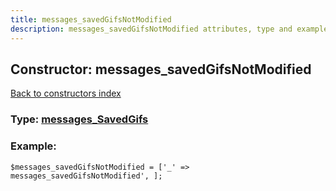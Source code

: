 ```yaml
---
title: messages_savedGifsNotModified
description: messages_savedGifsNotModified attributes, type and example
---
```

## Constructor: messages\_savedGifsNotModified  
[Back to constructors index](index.md)






### Type: [messages\_SavedGifs](../types/messages_SavedGifs.md)


### Example:

```
$messages_savedGifsNotModified = ['_' => messages_savedGifsNotModified', ];
```